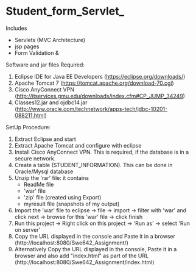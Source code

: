 # Student_form_Servlet_
Includes 
- Servlets (MVC Architecture)
- jsp pages
- Form Validation &amp; 

Software and jar files Required:

1) Eclipse IDE for Java EE Developers (https://eclipse.org/downloads/)
2) Apache Tomcat 7 (https://tomcat.apache.org/download-70.cgi)
3) Cisco AnyConnect VPN (http://itservices.gmu.edu/downloads/index.cfm#CP_JUMP_34249)
4) Classes12.jar and ojdbc14.jar (http://www.oracle.com/technetwork/apps-tech/jdbc-10201-088211.html)


SetUp Procedure:

1) Extract Eclipse and start 
2) Extract Apache Tomcat and configure with eclipse
3) Install Cisco AnyConnect VPN. This is required, if the database is in a secure network.
4) Create a table (STUDENT_INFORMATION). This can be done in Oracle/Mysql database 
5) Unzip the 'rar' file: it contains
	- ReadMe file
	- 'war' file 
	- 'zip' file (created using Export)
	- myresult file (snapshots of my output)
6) 	Import the 'war' file to eclipse
	-> file -> import -> filter with 'war' and click next
	-> browse for this 'war' file -> click finish
7) Run this project
	-> Right click on this project -> 'Run as' -> select 'Run on server'
8) Copy the URL displayed in the console and Paste it in a browser (http://localhost:8080/Swe642_Assignment/)
9) Alternatively Copy the URL displayed in the console, Paste it in a browser and 
	also add "index.html" as part of the URL (http://localhost:8080/Swe642_Assignment/index.html)
